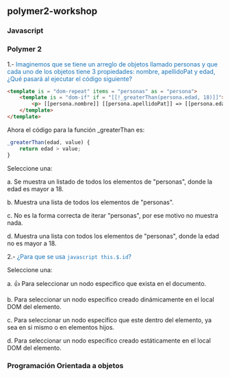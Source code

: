 <style>
    .answer {color: #1973b8;}
</style>

## polymer2-workshop

### Javascript

### Polymer 2

1.- <span class="answer">Imaginemos que se tiene un arreglo de objetos llamado personas y que cada uno de los objetos tiene 3 propiedades: nombre, apellidoPat y edad, ¿Qué pasará al ejecutar el código siguiente?</span>

```html
<template is = "dom-repeat" items = "personas" as = "persona">
    <template is = "dom-if" if = "[[!_greaterThan(persona.edad, 18)]]">
        <p> [[persona.nombre]] [[persona.apellidoPat]] => [[persona.edad] ]</p>
    </template>
</template>
```

Ahora el código para la función _greaterThan es:
```javascript
_greaterThan(edad, value) {
    return edad > value;
}
```    
Seleccione una:

a. Se muestra un listado de todos los elementos de "personas", donde la edad es mayor a 18.

b. Muestra una lista de todos los elementos de "personas".

c. No es la forma correcta de iterar "personas", por ese motivo no muestra nada. 

d. Muestra una lista con todos los elementos de "personas", donde la edad no es mayor a 18.

2.- <span  class="answer">¿Para que se usa ```javascript this.$.id```?</span>

Seleccione una:

a. :+1: Para seleccionar un nodo especifico que exista en el documento.

b. Para seleccionar un nodo especifico creado dinámicamente en el local DOM del elemento.

c. Para seleccionar un nodo especifico que este dentro del elemento, ya sea en si mismo o en
elementos hijos.

d. Para seleccionar un nodo especifico creado estáticamente en el local DOM del elemento.


### Programación Orientada a objetos 